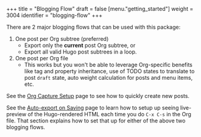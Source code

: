 +++
title = "Blogging Flow"
draft = false
[menu."getting_started"]
  weight = 3004
  identifier = "blogging-flow"
+++

There are 2 major blogging flows that can be used with this package:

1.  One post per Org subtree (preferred)
    -   Export only the **current** post Org subtree, or
    -   Export all valid Hugo post subtrees in a loop.
2.  One post per Org file
    -   This works but you won't be able to leverage Org-specific
        benefits like tag and property inheritance, use of TODO states to
        translate to post `draft` state, auto weight calculation for
        posts and menu items, etc.

See the [Org Capture Setup](/doc/org-capture-setup) page to see how to quickly create new posts.

See the [Auto-export on Saving](/doc/auto-export-on-saving) page to learn how to setup up seeing
live-preview of the Hugo-rendered HTML each time you do `C-x C-s` in
the Org file. That section explains how to set that up for either of
the above two blogging flows.
